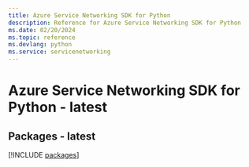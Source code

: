 ```yaml
---
title: Azure Service Networking SDK for Python
description: Reference for Azure Service Networking SDK for Python
ms.date: 02/20/2024
ms.topic: reference
ms.devlang: python
ms.service: servicenetworking
---
```

# Azure Service Networking SDK for Python - latest
## Packages - latest
[!INCLUDE [packages](service-networking-index.md)]